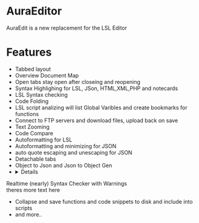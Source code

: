 # AuraEditor

AuraEdit is a new replacement for the LSL Editor

# Features
  * Tabbed layout
  * Overview Document Map
  * Open tabs stay open after closeing and reopening
  * Syntax Highlighing for LSL, JSon, HTML,XML,PHP and notecards
  * LSL Syntax checking
  * Code Folding
  * LSL script analizing will list Global Varibles and create bookmarks for functions 
  * Connect to FTP servers and download files, upload back on save
  * Text Zooming
  * Code Compare
  * Autoformatting for LSL
  * Autoformatting and minimizing for JSON
  * auto quote escaping and unescaping for JSON
  * Detachable tabs
  * Object to Json and Json to Object Gen
  * <details>
 <summary>Realtime (nearly) Syntax Checker with Warnings</summary>
 theres more text here
 </details>
 
  * Collapse and save functions and code snippets to disk and include into scripts
  * and more..
  
